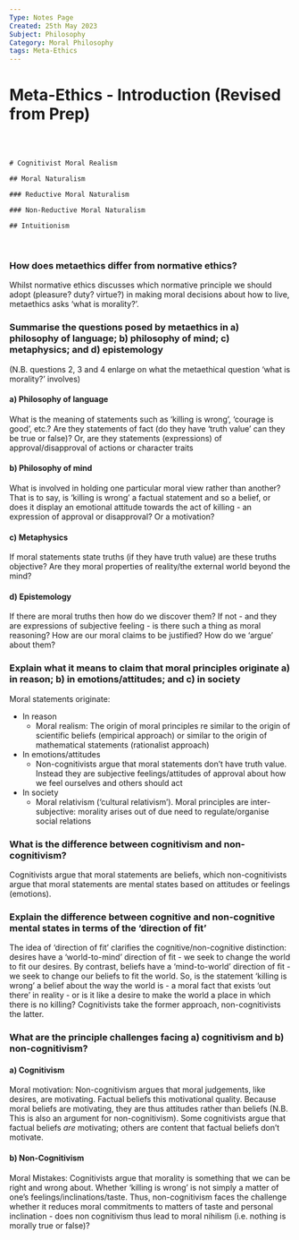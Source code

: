 ```yaml
---
Type: Notes Page
Created: 25th May 2023
Subject: Philosophy
Category: Moral Philosophy
tags: Meta-Ethics
---
```


# Meta-Ethics - Introduction (Revised from Prep)
</br>

```markmap

# Cognitivist Moral Realism

## Moral Naturalism

### Reductive Moral Naturalism

### Non-Reductive Moral Naturalism

## Intuitionism

```
</br>

### How does metaethics differ from normative ethics?

Whilst normative ethics discusses which normative principle we should adopt (pleasure? duty? virtue?) in making moral decisions about how to live, metaethics asks ‘what is morality?’.

### Summarise the questions posed by metaethics in a) philosophy of language; b) philosophy of mind; c) metaphysics; and d) epistemology

(N.B. questions 2, 3 and 4 enlarge on what the metaethical question ‘what is morality?’ involves)

#### a) Philosophy of language

What is the meaning of statements such as ‘killing is wrong’, ‘courage is good’, etc.? Are they statements of fact (do they have ‘truth value’ can they be true or false)? Or, are they statements (expressions) of approval/disapproval of actions or character traits

#### b) Philosophy of mind

What is involved in holding one particular moral view rather than another? That is to say, is ‘killing is wrong’ a factual statement and so a belief, or does it display an emotional attitude towards the act of killing - an expression of approval or disapproval? Or a motivation?

#### c) Metaphysics

If moral statements state truths (if they have truth value) are these truths objective? Are they moral properties of reality/the external world beyond the mind?

#### d) Epistemology

If there are moral truths then how do we discover them? If not - and they are expressions of subjective feeling - is there such a thing as moral reasoning? How are our moral claims to be justified? How do we ‘argue’ about them?

### Explain what it means to claim that moral principles originate a) in reason; b) in emotions/attitudes; and c) in society

Moral statements originate:

- In reason
	- Moral realism: The origin of moral principles re similar to the origin of scientific beliefs (empirical approach) or similar to the origin of mathematical statements (rationalist approach)
- In emotions/attitudes
	- Non-cognitivists argue that moral statements don’t have truth value. Instead they are subjective feelings/attitudes of approval about how we feel ourselves and others should act
- In society
	- Moral relativism (‘cultural relativism’). Moral principles are inter-subjective: morality arises out of due need to regulate/organise social relations

### What is the difference between cognitivism and non-cognitivism?

Cognitivists argue that moral statements are beliefs, which non-cognitivists argue that moral statements are mental states based on attitudes or feelings (emotions). 

### Explain the difference between cognitive and non-cognitive mental states in terms of the ‘direction of fit’

The idea of ‘direction of fit’ clarifies the cognitive/non-cognitive distinction: desires have a ‘world-to-mind’ direction of fit - we seek to change the world to fit our desires. By contrast, beliefs have a ‘mind-to-world’ direction of fit - we seek to change our beliefs to fit the world. So, is the statement ‘killing is wrong’ a belief about the way the world is - a moral fact that exists ‘out there’ in reality - or is it like a desire to make the world a place in which there is no killing? Cognitivists take the former approach, non-cognitivists the latter.

### What are the principle challenges facing a) cognitivism and b) non-cognitivism?

#### a) Cognitivism

Moral motivation: Non-cognitivism argues that moral judgements, like desires, are motivating. Factual beliefs this motivational quality. Because moral beliefs are motivating, they are thus attitudes rather than beliefs (N.B. This is also an argument for non-cognitivism). Some cognitivists argue that factual beliefs *are* motivating; others are content that factual beliefs don’t motivate.

#### b) Non-Cognitivism
Moral Mistakes: Cognitivists argue that morality is something that we can be right and wrong about. Whether ‘killing is wrong’ is not simply a matter of one’s feelings/inclinations/taste. Thus, non-cognitivism faces the challenge whether it reduces moral commitments to matters of taste and personal inclination - does non cognitivism thus lead to moral nihilism (i.e. nothing is morally true or false)?
</br>

